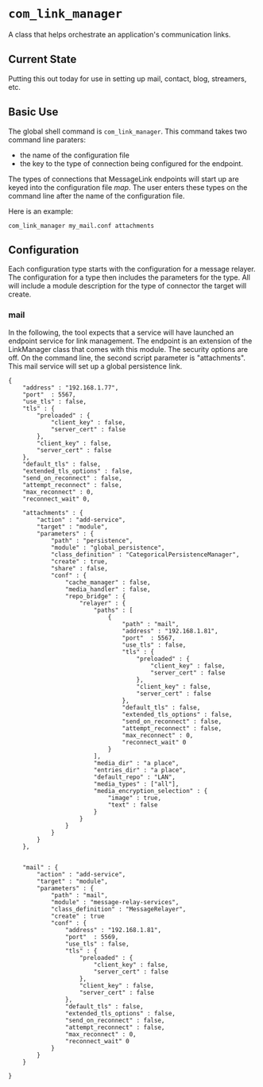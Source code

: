 # `com_link_manager`

 A class that helps orchestrate an application's communication links.



## Current State

Putting this out today for use in setting up mail, contact, blog, streamers, etc.


## Basic Use

The global shell command is `com_link_manager`. This command takes two command line paraters:

* the name of the configuration file
* the key to the type of connection being configured for the endpoint.

The types of connections that MessageLink endpoints will start up are keyed into the configuration file *map*. The user enters these types on the command line after the name of the configuration file.

Here is an example:

```
com_link_manager my_mail.conf attachments
```



## Configuration

Each configuration type starts with the configuration for a message relayer. The configuration for a type then includes the parameters for the type. All will include a module description for the type of connector the target will create.


### mail


In the following, the tool expects that a service will have launched an endpoint service for link management. The endpoint is an extension of the LinkManager class that comes with this module. The security options are off. On the command line, the second script parameter is "attachments". This mail service will set up a global persistence link.


```
{
	"address" : "192.168.1.77",
	"port"	: 5567,
	"use_tls" : false,
	"tls" : {
		"preloaded" : {
			"client_key" : false,
			"server_cert" : false
		},
		"client_key" : false,
		"server_cert" : false
	},
	"default_tls" : false,
	"extended_tls_options" : false,
	"send_on_reconnect" : false,
	"attempt_reconnect" : false,
	"max_reconnect" : 0,
	"reconnect_wait" 0,
	
	"attachments" : {
		"action" : "add-service",
		"target" : "module",
		"parameters" : {
			"path" : "persistence",
			"module" : "global_persistence",
			"class_definition" : "CategoricalPersistenceManager",
			"create" : true,
			"share" : false,
			"conf" : {
				"cache_manager" : false,
				"media_handler" : false,
				"repo_bridge" : {
					"relayer" : {
						"paths" : [
							{
								"path" : "mail",
								"address" : "192.168.1.81",
								"port"	: 5567,
								"use_tls" : false,
								"tls" : {
									"preloaded" : {
										"client_key" : false,
										"server_cert" : false
									},
									"client_key" : false,
									"server_cert" : false
								},
								"default_tls" : false,
								"extended_tls_options" : false,
								"send_on_reconnect" : false,
								"attempt_reconnect" : false,
								"max_reconnect" : 0,
								"reconnect_wait" 0
							}
						],
						"media_dir" : "a place",
						"entries_dir" : "a place",
						"default_repo" : "LAN",
						"media_types" : ["all"],
						"media_encryption_selection" : {
							"image" : true,
							"text" : false
						}
					}
				}
			}
		}
	},
	
	
	"mail" : {
		"action" : "add-service",
		"target" : "module",
		"parameters" : {
			"path" : "mail",
			"module" : "message-relay-services",
			"class_definition" : "MessageRelayer",
			"create" : true
			"conf" : {
				"address" : "192.168.1.81",
				"port"	: 5569,
				"use_tls" : false,
				"tls" : {
					"preloaded" : {
						"client_key" : false,
						"server_cert" : false
					},
					"client_key" : false,
					"server_cert" : false
				},
				"default_tls" : false,
				"extended_tls_options" : false,
				"send_on_reconnect" : false,
				"attempt_reconnect" : false,
				"max_reconnect" : 0,
				"reconnect_wait" 0
			}
		}
	}
	
}

```